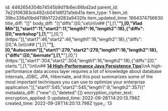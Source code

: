 id: 4482654304b74545b9d11b6ec66bd2ad
parent_id: 7e22f06383cb492cb041d6f21a1eb41a
item_type: 1
item_id: 39bc336a10bd4118b1722d283a9432fa
item_updated_time: 1664374756630
title_diff: "[]"
body_diff: "[{\"diffs\":[[0,\"ce\\\n\\\n## [\"],[1,\"**\"],[0,\"Vlad Mih\"]],\"start1\":11,\"start2\":11,\"length1\":16,\"length2\":18},{\"diffs\":[[0,\"workshop\"],[1,\"**\"],[0,\"](https:\"]],\"start1\":46,\"start2\":46,\"length1\":16,\"length2\":18},{\"diffs\":[[0,\"A.\\\n\\\n## [\"],[1,\"**\"],[0,\"Autocomm\"]],\"start1\":279,\"start2\":279,\"length1\":16,\"length2\":18},{\"diffs\":[[0,\"ibernate\"],[1,\"**\"],[0,\"](https:\"]],\"start1\":304,\"start2\":304,\"length1\":16,\"length2\":18},{\"diffs\":[[0,\" starts.\"],[1,\"\\\n\\\n## [**14 High-Performance Java Persistence Tips**](https://vladmihalcea.com/14-high-performance-java-persistence-tips)\\\nA high-performance data access layer requires a lot of knowledge about database internals, JDBC, JPA, Hibernate, and this post summarizes some of the most important techniques you can use to optimize your enterprise application.\"]],\"start1\":545,\"start2\":545,\"length1\":8,\"length2\":357}]"
metadata_diff: {"new":{},"deleted":[]}
encryption_cipher_text: 
encryption_applied: 0
updated_time: 2022-09-28T14:20:13.798Z
created_time: 2022-09-28T14:20:13.798Z
type_: 13